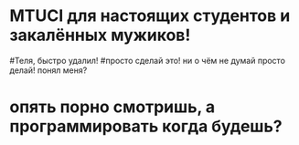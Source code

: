# MTUCI  для настоящих студентов и закалённых мужиков!
#Теля, быстро удалил!
#просто сделай это! ни о чём не думай просто делай! понял меня?
# опять порно смотришь, а программировать  когда будешь?
